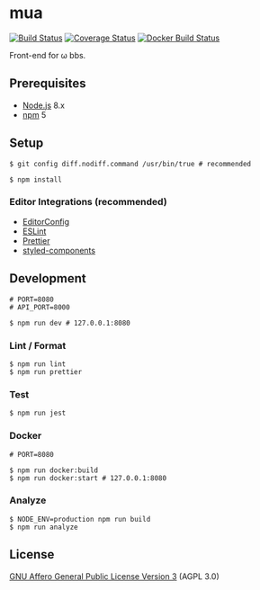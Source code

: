 # mua

[![Build Status](https://circleci.com/gh/omega-bbs/mua.svg?style=shield)](https://circleci.com/gh/omega-bbs/mua)
[![Coverage Status](https://codecov.io/gh/omega-bbs/mua/graph/badge.svg)](https://codecov.io/gh/omega-bbs/mua)
[![Docker Build Status](https://img.shields.io/docker/build/omegabbs/mua.svg)](https://hub.docker.com/r/omegabbs/mua/)

Front-end for ω bbs.

## Prerequisites

- [Node.js](https://nodejs.org/) 8.x
- [npm](https://www.npmjs.com/) 5

## Setup

``` shell
$ git config diff.nodiff.command /usr/bin/true # recommended

$ npm install
```

### Editor Integrations (recommended)

- [EditorConfig](http://editorconfig.org/#download)
- [ESLint](https://eslint.org/docs/user-guide/integrations)
- [Prettier](https://prettier.io/docs/en/editors.html)
- [styled-components](https://github.com/styled-components/styled-components#syntax-highlighting)

## Development

``` shell
# PORT=8080
# API_PORT=8000

$ npm run dev # 127.0.0.1:8080
```

### Lint / Format

``` shell
$ npm run lint
$ npm run prettier
```

### Test

``` shell
$ npm run jest
```

### Docker

```shell
# PORT=8080

$ npm run docker:build
$ npm run docker:start # 127.0.0.1:8080
```

### Analyze

``` shell
$ NODE_ENV=production npm run build
$ npm run analyze
```

## License

[GNU Affero General Public License Version 3](https://www.gnu.org/licenses/agpl-3.0.en.html) (AGPL 3.0)
